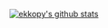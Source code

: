 [![ekkopy's github stats](https://github-readme-stats.vercel.app/api?username=ekkopy&count_private=true&show_icons=tru&theme=radica)](https://github.com/anuraghazra/github-readme-stats)
